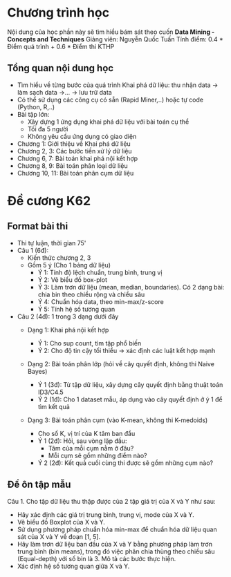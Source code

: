 # Chương trình học 
Nội dung của học phần này sẽ tìm hiểu bám sát theo cuốn **Data Mining - Concepts and Techniques**
Giảng viên: Nguyễn Quốc Tuấn
Tính điểm: 0.4 * Điểm quá trình + 0.6 * Điểm thi KTHP

## Tổng quan nội dung học
- Tìm hiểu về từng bước của quá trình Khai phá dữ liệu: thu nhận data -> làm sạch data ->... -> lưu trữ data
- Có thể sử dụng các công cụ có sẵn (Rapid Miner,..) hoặc tự code (Python, R,..)
- Bài tập lớn: 
  - Xây dựng 1 ứng dụng khai phá dữ liệu với bài toán cụ thể
  - Tối đa 5 người
  - Không yêu cầu ứng dụng có giao diện
- Chương 1: Giới thiệu về Khai phá dữ liệu
- Chương 2, 3: Các bước tiền xử lý dữ liệu
- Chương 6, 7: Bài toán khai phá nội kết hợp
- Chương 8, 9: Bài toán phân loại dữ liệu
- Chương 10, 11: Bài toán phân cụm dữ liệu

# Đề cương K62
## Format bài thi
- Thi tự luận, thời gian 75'
- Câu  1 (6đ): 
  - Kiến thức chương 2, 3
  - Gồm 5 ý (Cho 1 bảng dữ liệu)
    - Ý 1: Tính độ lệch chuẩn, trung bình, trung vị
    - Ý 2: Vẽ biểu đồ box-plot
    - Ý 3: Làm trơn dữ liệu (mean, median, boundaries). Có 2 dạng bài: chia bin theo chiều rộng và chiều sâu 
    - Ý 4: Chuẩn hóa data, theo min-max/z-score
    - Ý 5: Tính hệ số tương quan 
- Câu 2 (4đ): 1 trong 3 dạng dưới đây
  - Dạng 1: Khai phá nội kết hợp
    - Ý 1: Cho sup count, tìm tập phổ biến
    - Ý 2: Cho độ tin cậy tối thiểu -> xác định các luật kết hợp mạnh

  - Dạng 2: Bài toán phân lớp (hỏi về cây quyết định, không thi Naive Bayes) 
    - Ý 1 (3đ): Từ tập dữ liệu, xây dựng cây quyết định bằng thuật toán ID3/C4.5
    - Ý 2 (1đ): Cho 1 dataset mẫu, áp dụng vào cây quyết định ở ý 1 để tìm kết quả
    
  - Dạng 3: Bài toán phân cụm (vào K-mean, không thi K-medoids)
    - Cho số K, vị trí của K tâm ban đầu
    - Ý 1 (2đ): Hỏi, sau vòng lặp đầu: 
      - Tâm của mỗi cụm nằm ở đâu?
      - Mỗi cụm sẽ gồm những điềm nào?
    - Ý 2 (2đ): Kết quả cuối cùng thi được sẽ gồm những cụm nào?

## Đề ôn tập mẫu
Câu 1. Cho tập dữ liệu thu thập được của 2 tập giá trị của X và Y như sau:

- Hãy xác định các giá trị trung bình, trung vị, mode của X và Y. 
- Vẽ biểu đồ Boxplot của X và Y. 
- Sử dụng phương pháp chuẩn hóa min-max để chuẩn hóa dữ liệu quan sát của X và Y về đoạn [1, 5]. 
- Hãy làm trơn dữ liệu ban đầu của X và Y bằng phương pháp làm trơn trung bình (bin means), trong đó việc phân chia thùng theo chiều sâu (Equal-depth) với số bin là 3. Mô tả các bước thực hiện. 
- Xác định hệ số tương quan giữa X và Y.
